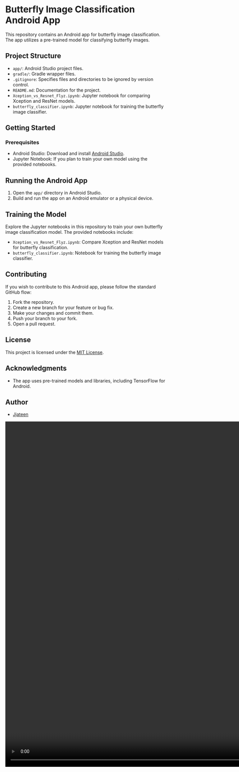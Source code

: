 # Butterfly Image Classification Android App

This repository contains an Android app for butterfly image classification. The app utilizes a pre-trained model for classifying butterfly images.

## Project Structure

- `app/`: Android Studio project files.
- `gradle/`: Gradle wrapper files.
- `.gitignore`: Specifies files and directories to be ignored by version control.
- `README.md`: Documentation for the project.
- `Xception_vs_Resnet_Flyz.ipynb`: Jupyter notebook for comparing Xception and ResNet models.
- `butterfly_classifier.ipynb`: Jupyter notebook for training the butterfly image classifier.

## Getting Started

### Prerequisites

- Android Studio: Download and install [Android Studio](https://developer.android.com/studio).
- Jupyter Notebook: If you plan to train your own model using the provided notebooks.

## Running the Android App

1. Open the `app/` directory in Android Studio.
2. Build and run the app on an Android emulator or a physical device.

## Training the Model

Explore the Jupyter notebooks in this repository to train your own butterfly image classification model. The provided notebooks include:

- `Xception_vs_Resnet_Flyz.ipynb`: Compare Xception and ResNet models for butterfly classification.
- `butterfly_classifier.ipynb`: Notebook for training the butterfly image classifier.

## Contributing

If you wish to contribute to this Android app, please follow the standard GitHub flow:

1. Fork the repository.
2. Create a new branch for your feature or bug fix.
3. Make your changes and commit them.
4. Push your branch to your fork.
5. Open a pull request.

## License

This project is licensed under the [MIT License](LICENSE).

## Acknowledgments

- The app uses pre-trained models and libraries, including TensorFlow for Android.

## Author

- [Jjateen](https://github.com/Jjateen)

<video width="1080" height="1080" controls>
  <source src="demo.mp4" type="video/mp4">
  Your browser does not support the video tag.
</video>
